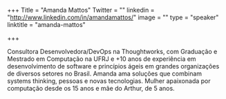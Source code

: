 +++
Title = "Amanda Mattos"
Twitter = ""
linkedin = "http://www.linkedin.com/in/amandamattos/"
image = ""
type = "speaker"
linktitle = "amanda-mattos"

+++

Consultora Desenvolvedora/DevOps na Thoughtworks, com Graduação e Mestrado em Computação na UFRJ e +10 anos de experiência em desenvolvimento de software e princípios ágeis em grandes organizações de diversos setores no Brasil. Amanda ama soluções que combinam systems thinking, pessoas e novas tecnologias. Mulher apaixonada por computação desde os 15 anos e mãe do Arthur, de 5 anos.